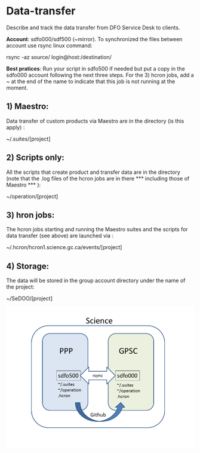# Data-transfer

Describe and track the data transfer from DFO Service Desk to clients.

**Account**: sdfo000/sdf500 (~mirror). To synchronized the files between account use rsync linux command:

  rsync -az source/ login@host:/destination/
  
**Best pratices**: Run your script in sdfo500 if needed but put a copy in the sdfo000 account following the next three steps. For the 3) hcron jobs, add a ~ at the end of the name to indicate that this job is not running at the moment.



## 1) Maestro:
Data transfer of custom products via Maestro are in the directory (is this apply) :

  ~/.suites/[project]

## 2) Scripts only:
All the scripts that create product and transfer data are in the directory (note that the .log files of the hcron jobs are in there *** including those of Maestro *** ):

  ~/operation/[project]

## 3) hron jobs:
The hcron jobs starting and running the Maestro suites and the scripts for data transfer (see above) are launched via :

  ~/.hcron/hcron1.science.gc.ca/events/[project]
  
 ## 4) Storage:

The data will be stored in the group account directory under the name of the project: 

~/SeDOO/[project]


![map setting (left bar)](https://github.com/DFO-Service-Desk/Data-transfer/blob/master/Data_transfer.png "Map Settings")



